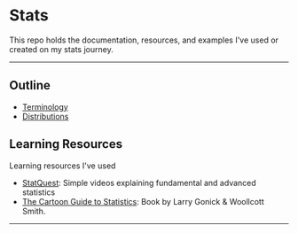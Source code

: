 # Stats

This repo holds the documentation, resources, and examples I've used or created on my stats journey. 

---

## Outline

- [Terminology](terminology/README.md)
- [Distributions](distributions/README.md)




## Learning Resources
Learning resources I've used
* [StatQuest](https://www.youtube.com/channel/UCtYLUTtgS3k1Fg4y5tAhLbw): Simple videos explaining fundamental and advanced statistics
* [The Cartoon Guide to Statistics](http://www.larrygonick.com/titles/science/the-cartoon-guide-to-statistics/): Book by Larry Gonick & Woollcott Smith.




--- 
